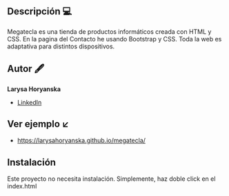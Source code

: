 ## Descripción 💻

Megatecla es una tienda de productos informáticos creada con HTML y CSS. En la pagina del Contacto he usando Bootstrap y CSS. Toda la web es adaptativa para distintos dispositivos.

## Autor 🖋️
**Larysa Horyanska**

* [LinkedIn](www.linkedin.com/in/larysahoryanskapronenko)

## Ver ejemplo ↙️

* https://larysahoryanska.github.io/megatecla/

## Instalación
Este proyecto no necesita instalación. Simplemente, haz doble click en el index.html
